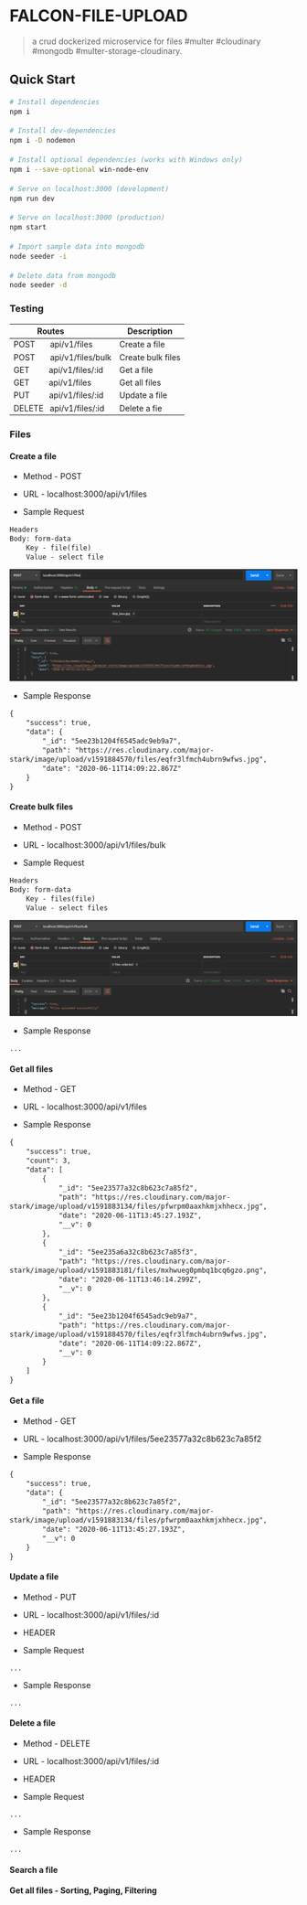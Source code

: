 # FALCON-FILE-UPLOAD

> a crud dockerized microservice for files #multer #cloudinary #mongodb #multer-storage-cloudinary.

## Quick Start

```bash
# Install dependencies
npm i

# Install dev-dependencies
npm i -D nodemon

# Install optional dependencies (works with Windows only)
npm i --save-optional win-node-env

# Serve on localhost:3000 (development)
npm run dev

# Serve on localhost:3000 (production)
npm start

# Import sample data into mongodb
node seeder -i

# Delete data from mongodb
node seeder -d
```

### Testing

| Routes&nbsp; &nbsp; &nbsp;&nbsp; &nbsp; &nbsp;&nbsp;| Description       |
| --------------------------------------------------- | ----------------- |
| POST &nbsp; &nbsp; &nbsp; api/v1/files              | Create a file     |
| POST &nbsp; &nbsp; &nbsp; api/v1/files/bulk         | Create bulk files |
| GET &nbsp; &nbsp; &nbsp; &nbsp; api/v1/files/:id    | Get a file        |
| GET &nbsp; &nbsp; &nbsp; &nbsp; api/v1/files        | Get all files     |
| PUT &nbsp; &nbsp; &nbsp; &nbsp; api/v1/files/:id    | Update a file     |
| DELETE &nbsp; api/v1/files/:id                      | Delete a fie      |

### Files

#### Create a file

- Method - POST

- URL - localhost:3000/api/v1/files

- Sample Request

```
Headers
Body: form-data
    Key - file(file)
    Value - select file
```

![Create a file screenshot](create_a_file.PNG)

- Sample Response

```
{
    "success": true,
    "data": {
        "_id": "5ee23b1204f6545adc9eb9a7",
        "path": "https://res.cloudinary.com/major-stark/image/upload/v1591884570/files/eqfr3lfmch4ubrn9wfws.jpg",
        "date": "2020-06-11T14:09:22.867Z"
    }
}
```

#### Create bulk files

- Method - POST

- URL - localhost:3000/api/v1/files/bulk

- Sample Request

```
Headers
Body: form-data
    Key - files(file)
    Value - select files
```

![Create bulk files screenshot](create_bulk_files.PNG)

- Sample Response

```
...
```

#### Get all files

- Method - GET

- URL - localhost:3000/api/v1/files

- Sample Response

```
{
    "success": true,
    "count": 3,
    "data": [
        {
            "_id": "5ee23577a32c8b623c7a85f2",
            "path": "https://res.cloudinary.com/major-stark/image/upload/v1591883134/files/pfwrpm0aaxhkmjxhhecx.jpg",
            "date": "2020-06-11T13:45:27.193Z",
            "__v": 0
        },
        {
            "_id": "5ee235a6a32c8b623c7a85f3",
            "path": "https://res.cloudinary.com/major-stark/image/upload/v1591883181/files/mxhwueg0pmbq1bcq6gzo.png",
            "date": "2020-06-11T13:46:14.299Z",
            "__v": 0
        },
        {
            "_id": "5ee23b1204f6545adc9eb9a7",
            "path": "https://res.cloudinary.com/major-stark/image/upload/v1591884570/files/eqfr3lfmch4ubrn9wfws.jpg",
            "date": "2020-06-11T14:09:22.867Z",
            "__v": 0
        }
    ]
}
```

#### Get a file

- Method - GET

- URL - localhost:3000/api/v1/files/5ee23577a32c8b623c7a85f2

- Sample Response

```
{
    "success": true,
    "data": {
        "_id": "5ee23577a32c8b623c7a85f2",
        "path": "https://res.cloudinary.com/major-stark/image/upload/v1591883134/files/pfwrpm0aaxhkmjxhhecx.jpg",
        "date": "2020-06-11T13:45:27.193Z",
        "__v": 0
    }
}
```

#### Update a file

- Method - PUT

- URL - localhost:3000/api/v1/files/:id

- HEADER

- Sample Request

```
...
```

- Sample Response

```
...
```

#### Delete a file

- Method - DELETE

- URL - localhost:3000/api/v1/files/:id

- HEADER

- Sample Request

```
...
```

- Sample Response

```
...
```

#### Search a file

#### Get all files - Sorting, Paging, Filtering
